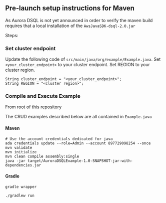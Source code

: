 ## Pre-launch setup instructions for Maven

As Aurora DSQL is not yet announced in order to verify the maven build requires that a local installation of the `AwsJavaSDK-dsql-2.0.jar`

Steps:

### Set cluster endpoint

Update the following code of `src/main/java/org/example/Example.java`. Set `<your_cluster_endpoint>` to your cluster endpoint. Set REGION to your cluster region.

```
String cluster_endpoint = "<your_cluster_endpoint>";
String REGION = "<cluster region>";
```


### Compile and Execute Example

From root of this repository

The CRUD examples described below are all contained in `Example.java`

#### Maven

```
# Use the account credentials dedicated for java
ada credentials update --role=Admin --account 897729098254 --once
mvn validate
mvn initialize
mvn clean compile assembly:single
java -jar target/AuroraDSQLExample-1.0-SNAPSHOT-jar-with-dependencies.jar
```

#### Gradle

```
gradle wrapper

./gradlew run
```

